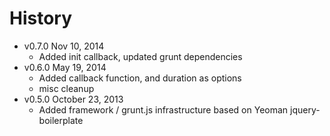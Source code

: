 # History

* v0.7.0 Nov 10, 2014
  * Added init callback, updated grunt dependencies
* v0.6.0 May 19, 2014
  * Added callback function, and duration as options
  * misc cleanup
* v0.5.0 October 23, 2013
	* Added framework / grunt.js infrastructure based on Yeoman jquery-boilerplate
